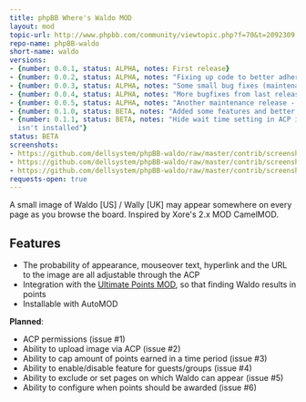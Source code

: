 ```yaml
---
title: phpBB Where's Waldo MOD
layout: mod
topic-url: http://www.phpbb.com/community/viewtopic.php?f=70&t=2092309
repo-name: phpBB-waldo
short-name: waldo
versions:
- {number: 0.0.1, status: ALPHA, notes: First release}
- {number: 0.0.2, status: ALPHA, notes: "Fixing up code to better adhere to standards, some new config settings"}
- {number: 0.0.3, status: ALPHA, notes: "Some small bug fixes (maintenance release)"}
- {number: 0.0.4, status: ALPHA, notes: "More bugfixes from last release, fixed UTF problem in mouseover text"}
- {number: 0.0.5, status: ALPHA, notes: "Another maintenance release - removed reference to unnecessary variable"}
- {number: 0.1.0, status: BETA, notes: "Added some features and better points MOD integration"}
- {number: 0.1.1, status: BETA, notes: "Hide wait time setting in ACP if UPS
  isn't installed"}
status: BETA
screenshots:
- https://github.com/dellsystem/phpBB-waldo/raw/master/contrib/screenshot-index.png
- https://github.com/dellsystem/phpBB-waldo/raw/master/contrib/screenshot-profile.png
- https://github.com/dellsystem/phpBB-waldo/raw/master/contrib/screenshot-ucp.png
requests-open: true
---
```


A small image of Waldo \[US\] / Wally \[UK\] may appear somewhere on every page as you browse the board. Inspired by Xore's 2.x MOD CamelMOD.

## Features

* The probability of appearance, mouseover text, hyperlink and the URL to the image are all adjustable through the ACP
* Integration with the [Ultimate Points MOD](http://www.phpbb.com/customise/db/mod/ultimate_points), so that finding Waldo results in points
* Installable with AutoMOD

**Planned**:

* ACP permissions (issue #1)
* Ability to upload image via ACP (issue #2)
* Ability to cap amount of points earned in a time period (issue #3)
* Ability to enable/disable feature for guests/groups (issue #4)
* Ability to exclude or set pages on which Waldo can appear (issue #5)
* Ability to configure when points should be awarded (issue #6)
